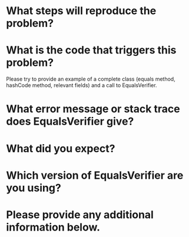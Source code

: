 # What steps will reproduce the problem?

# What is the code that triggers this problem?

Please try to provide an example of a complete class (equals method, hashCode method, relevant fields) and a call to EqualsVerifier.

# What error message or stack trace does EqualsVerifier give?

# What did you expect?

# Which version of EqualsVerifier are you using?

# Please provide any additional information below.
